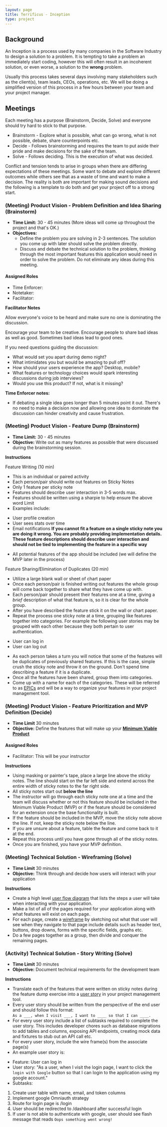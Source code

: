 ```yaml
---
layout: page
title: Terrificus - Inception
type: project
---
```


## Background

An Inception is a process used by many companies in the Software Industry to design a solution to a problem. It is tempting to take a problem an immediately start coding, however this will often result in an incoherent solution, or even worse, a solution to the **wrong** problem.

Usually this process takes several days involving many stakeholders such as the client(s), team leads, CEOs, operations, etc. We will be doing a simplified version of this process in a few hours between your team and your project manager.

## Meetings

Each meeting has a purpose (Brainstorm, Decide, Solve) and everyone should try hard to stick to that purpose.

* Brainstorm - Explore what is possible, what can go wrong, what is not possible, debate, share counterpoints etc.
* Decide - Follows brainstorming and requires the team to put aside their pride and make decisions for the sake of the team.
* Solve - Follows deciding. This is the execution of what was decided.

Conflict and tension tends to arise in groups when there are differing expectations of these meetings. Some want to debate and explore different outcomes while others see that as a waste of time and want to make a decision. The reality is both are important for making sound decisions and the following is a template to do both and get your project off to a strong start.


### (Meeting) Product Vision - Problem Definition and Idea Sharing (Brainstorm)

* **Time Limit:** 30 - 45 minutes (More ideas will come up throughout the project and that's OK.)
* **Objectives:**
    - Define the problem you are solving in 2-3 sentences. The solution you come up with later should solve the problem directly.
    - Discuss and debate the technical solution to the problem, thinking through the most important features this application would need in order to solve the problem. Do not eliminate any ideas during this meeting.

#### Assigned Roles

* Time Enforcer:
* Notetaker:
* Facilitator:

**Facilitator Notes**

Allow everyone's voice to be heard and make sure no one is dominating the discussion.

Encourage your team to be creative. Encourage people to share bad ideas as well as good. Sometimes bad ideas lead to good ones.

If you need questions guiding the discussion:

* What would set you apart during demo night?
* What intimidates you but would be amazing to pull off?
* How should your users experience the app? Desktop, mobile?
* What features or technology choices would spark interesting discussions during job interviews?
* Would you use this product? If not, what is it missing?

**Time Enforcer notes:**

* If debating a single idea goes longer than 5 minutes point it out. There's no need to make a decision now and allowing one idea to dominate the discussion can hinder creativity and cause frustration.

### (Meeting) Product Vision - Feature Dump (Brainstorm)

* **Time Limit:** 30 - 45 minutes
* **Objective:** Write out as many features as possible that were discussed during the brainstorming session.

**Instructions**

Feature Writing (10 min)
* This is an individual or paired activity
* Each person/pair should write out features on Sticky Notes
* Only 1 feature per sticky note
* Features should describe user interaction in 3-5 words max.
* Features should be written using a sharpie to help ensure the above word Limit
* Examples include:
- User profile creation
- User sees stats over time
- Email notifications
**If you cannot fit a feature on a single sticky note you are doing it wrong. You are probably providing implementation details. These feature descriptions should describe user interaction and should not be tied to implementing the feature in a specific way**
* All potential features of the app should be included (we will define the MVP later in the process)

Feature Sharing/Elimination of Duplicates (20 min)
* Utilize a large blank wall or sheet of chart paper
* Once each person/pair is finished writing out features the whole group will come back together to share what they have come up with.
* Each person/pair should present their features one at a time, giving a *brief* description of what that feature is, so it is clear for the whole group.
* After you have described the feature stick it on the wall or chart paper.
* Repeat the process one sticky note at a time, grouping like features together into categories. For example the following user stories may be grouped with each other because they both pertain to user authentication.
- User can log in
- User can log out

* As each person takes a turn you will notice that some of the features will be duplicates of previously shared features. If this is the case, simple crush the sticky note and throw it on the ground. Don't spend time describing a feature if it is a duplicate.
* Once all the features have been shared, group them into categories.
* Come up with a name for each of the categories. These will be referred to as [EPICs](https://www.yodiz.com/blog/what-is-epic-in-agile-methodology-definition-and-template-of-epic/) and will be a way to organize your features in your project management tool.

### (Meeting) Product Vision - Feature Prioritization and MVP Definition (Decide)

* **Time Limit** 30 minutes
* **Objective:** Define the features that will make up your [**Minimum Viable Product**](https://www.agilealliance.org/glossary/mvp/#q=~(infinite~false~filters~(tags~(~'mvp))~searchTerm~'~sort~false~sortDirection~'asc~page~1))

#### Assigned Roles

* Facilitator: This will be your instructor

**Instructions**

* Using masking or painter's tape, place a large line above the sticky notes. The line should start on the far left side and extend across the entire width of sticky notes to the far right side.
* All sticky notes start out **below the line**
* The instructor will go through each sticky note one at a time and the team will discuss whether or not this feature should be included in the Minimum Viable Product (MVP) or if the feature should be considered for an extension once the base functionality is built.
* If the feature should be included in the MVP, move the sticky note above the line. If not, keep the sticky note below the line.
* If you are unsure about a feature, table the feature and come back to it at the end.
* Repeat this process until you have gone through all of the sticky notes.
* Once you are finished, you have your MVP definition.

### (Meeting) Technical Solution - Wireframing (Solve)

* **Time Limit** 30 minutes
* **Objective:** Think through and decide how users will interact with your application

**Instructions**
* Create a high level [user flow diagram](https://bashooka.com/inspiration/33-excellent-user-flow-examples-for-inspiration/) that lists the steps a user will take when interacting with your application.
* Make a list of all of the pages required for your application along with what features will exist on each page.
* For each page, create a [wireframe](https://www.usability.gov/how-to-and-tools/methods/wireframing.html) by sketching out what that user will see when they navigate to that page include details such as header text, buttons, drop downs, forms with the specific fields, graphs etc.
* Do a few pages together as a group, then divide and conquer the remaining pages.

### (Activity) Technical Solution - Story Writing (Solve)

* **Time Limit** 30 minutes
* **Objective:** Document technical requirements for the development team

**Instructions**
* Translate each of the features that were written on sticky notes during the feature dump exercise into a [user story](https://www.atlassian.com/agile/project-management/user-stories) in your project management tool.
* Every user story should be written from the perspective of the end user and should follow this format:  
`As a ___, when I visit ___, I want to ____ so that I can ____.`
* For every user story include a list of subtasks required to complete the user story. This includes developer chores such as database migrations to add tables and columns, exposing API endpoints, creating mock data and fixtures to stub out an API call etc.
* For every user story, include the wire frame(s) from the associate page(s)
* An example user story is:
- Feature: User can log in
- User story: "As a user, when I visit the login page, I want to click the `login with Google` button so that I can login to the application using my google account."
- Subtasks:
1. Create user table with name, email, and token columns
2. Implement google Omniauth strategy
3. Route for login page is /login
4. User should be redirected to /dashboard after successful login
5. If user is not able to authenticate with google, user should see flash message that reads `Oops something went wrong!`
